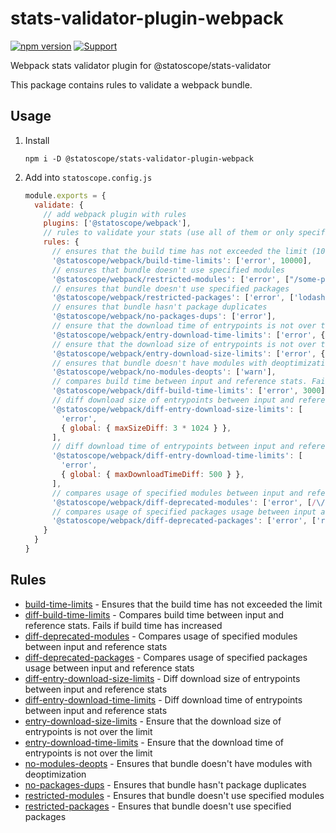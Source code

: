 # stats-validator-plugin-webpack

[![npm version](https://badge.fury.io/js/%40statoscope%2Fstats-validator-plugin-webpack.svg)](https://badge.fury.io/js/%40statoscope%2Fstats-validator-plugin-webpack)
[![Support](https://img.shields.io/badge/-Support-blue)](https://opencollective.com/statoscope)

Webpack stats validator plugin for @statoscope/stats-validator

This package contains rules to validate a webpack bundle.

## Usage

1. Install

   `npm i -D @statoscope/stats-validator-plugin-webpack`
2. Add into `statoscope.config.js`
    ```js
    module.exports = {
      validate: {
        // add webpack plugin with rules
        plugins: ['@statoscope/webpack'],
        // rules to validate your stats (use all of them or only specific rules)
        rules: {      
          // ensures that the build time has not exceeded the limit (10 sec)
          '@statoscope/webpack/build-time-limits': ['error', 10000],
          // ensures that bundle doesn't use specified modules
          '@statoscope/webpack/restricted-modules': ['error', ["/some-package/dist/some-module.js"]],
          // ensures that bundle doesn't use specified packages
          '@statoscope/webpack/restricted-packages': ['error', ['lodash', 'browserify-crypto']],
          // ensures that bundle hasn't package duplicates
          '@statoscope/webpack/no-packages-dups': ['error'],
          // ensure that the download time of entrypoints is not over the limit (3 sec)
          '@statoscope/webpack/entry-download-time-limits': ['error', { global: { maxDownloadTime: 3000 } }],
          // ensure that the download size of entrypoints is not over the limit (3 mb)
          '@statoscope/webpack/entry-download-size-limits': ['error', { global: { maxSize: 3 * 1024 * 1024 } }],
          // ensures that bundle doesn't have modules with deoptimization
          '@statoscope/webpack/no-modules-deopts': ['warn'],
          // compares build time between input and reference stats. Fails if build time diff is the limit (3 sec)
          '@statoscope/webpack/diff-build-time-limits': ['error', 3000],
          // diff download size of entrypoints between input and reference stats. Fails if size diff is over the limit (3 kb)
          '@statoscope/webpack/diff-entry-download-size-limits': [
            'error',
            { global: { maxSizeDiff: 3 * 1024 } },
          ],
          // diff download time of entrypoints between input and reference stats. Fails if download time is over the limit (500 ms)
          '@statoscope/webpack/diff-entry-download-time-limits': [
            'error',
            { global: { maxDownloadTimeDiff: 500 } },
          ],
          // compares usage of specified modules between input and reference stats
          '@statoscope/webpack/diff-deprecated-modules': ['error', [/\/path\/to\/module\.js/]],
          // compares usage of specified packages usage between input and reference stats. Fails if rxjs usage has increased
          '@statoscope/webpack/diff-deprecated-packages': ['error', ['rxjs']],
        }
      }
    }   
    ```

## Rules

- [build-time-limits](docs/rules/build-time-limits.md) - Ensures that the build time has not exceeded the limit 
- [diff-build-time-limits](docs/rules/diff-build-time-limits.md) - Compares build time between input and reference stats. Fails if build time has increased
- [diff-deprecated-modules](docs/rules/diff-deprecated-modules.md) - Compares usage of specified modules between input and reference stats
- [diff-deprecated-packages](docs/rules/diff-deprecated-packages.md) - Compares usage of specified packages usage between input and reference stats
- [diff-entry-download-size-limits](docs/rules/diff-entry-download-size-limits.md) - Diff download size of entrypoints between input and reference stats
- [diff-entry-download-time-limits](docs/rules/diff-entry-download-time-limits.md) - Diff download time of entrypoints between input and reference stats
- [entry-download-size-limits](docs/rules/entry-download-size-limits.md) - Ensure that the download size of entrypoints is not over the limit
- [entry-download-time-limits](docs/rules/entry-download-time-limits.md) - Ensure that the download time of entrypoints is not over the limit
- [no-modules-deopts](docs/rules/no-modules-deopts.md) - Ensures that bundle doesn't have modules with deoptimization
- [no-packages-dups](docs/rules/no-packages-dups.md) - Ensures that bundle hasn't package duplicates
- [restricted-modules](docs/rules/restricted-modules.md) - Ensures that bundle doesn't use specified modules
- [restricted-packages](docs/rules/restricted-packages.md) - Ensures that bundle doesn't use specified packages
